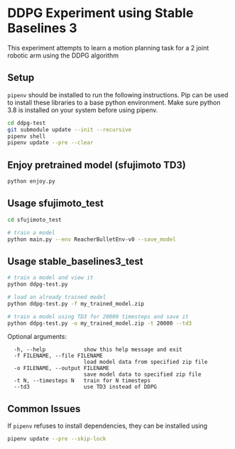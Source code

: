 # DDPG Experiment using Stable Baselines 3

This experiment attempts to learn a motion planning task for a 2 joint robotic arm using the DDPG algorithm

## Setup

`pipenv` should be installed to run the following instructions. Pip can be used to install these libraries to a base python environment. Make sure python 3.8 is installed on your system before using pipenv.

```bash
cd ddpg-test
git submodule update --init --recursive
pipenv shell
pipenv update --pre --clear
```

## Enjoy pretrained model (sfujimoto TD3)

```bash
python enjoy.py
```

## Usage sfujimoto_test

```bash
cd sfujimoto_test

# train a model
python main.py --env ReacherBulletEnv-v0 --save_model
```

## Usage stable_baselines3_test

```bash
# train a model and view it
python ddpg-test.py

# load an already trained model
python ddpg-test.py -f my_trained_model.zip

# train a model using TD3 for 20000 timesteps and save it
python ddpg-test.py -o my_trained_model.zip -t 20000 --td3
```

Optional arguments:

```text
  -h, --help            show this help message and exit
  -f FILENAME, --file FILENAME
                        load model data from specified zip file
  -o FILENAME, --output FILENAME
                        save model data to specified zip file
  -t N, --timesteps N   train for N timesteps
  --td3                 use TD3 instead of DDPG
```

## Common Issues

If `pipenv` refuses to install dependencies, they can be installed using

```bash
pipenv update --pre --skip-lock
```
